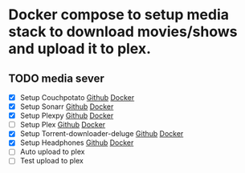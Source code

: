 # Docker compose to setup media stack to download movies/shows and upload it to plex.

## TODO media sever
- [x] Setup Couchpotato [Github](https://github.com/linuxserver/docker-couchpotato) [Docker](https://hub.docker.com/r/linuxserver/couchpotato/)
- [x] Setup Sonarr [Github](https://github.com/linuxserver/docker-sonarr) [Docker](https://hub.docker.com/r/linuxserver/sonarr/)
- [x] Setup Plexpy [Github](https://github.com/linuxserver/docker-headphones) [Docker](https://hub.docker.com/r/linuxserver/plexpy/)
- [ ] Setup Plex [Github](https://github.com/linuxserver/docker-plex) [Docker](https://hub.docker.com/r/linuxserver/plex/)
- [x] Setup Torrent-downloader-deluge [Github](https://github.com/linuxserver/docker-deluge) [Docker](https://hub.docker.com/r/linuxserver/deluge/)
- [x] Setup Headphones [Github](https://github.com/linuxserver/docker-headphones) [Docker](https://hub.docker.com/r/linuxserver/headphones/)
- [ ] Auto upload to plex
- [ ] Test upload to plex
